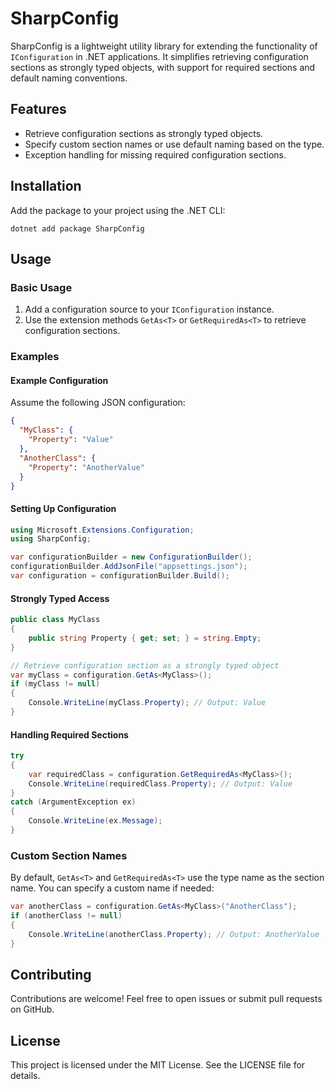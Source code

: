 # **SharpConfig**

SharpConfig is a lightweight utility library for extending the functionality of `IConfiguration` in .NET applications. It simplifies retrieving configuration sections as strongly typed objects, with support for required sections and default naming conventions.

## **Features**

* Retrieve configuration sections as strongly typed objects.  
* Specify custom section names or use default naming based on the type.  
* Exception handling for missing required configuration sections.

## **Installation**

Add the package to your project using the .NET CLI:

`dotnet add package SharpConfig`

## **Usage**

### **Basic Usage**

1. Add a configuration source to your `IConfiguration` instance.  
2. Use the extension methods `GetAs<T>` or `GetRequiredAs<T>` to retrieve configuration sections.

### **Examples**

#### **Example Configuration**

Assume the following JSON configuration:
```json
{  
  "MyClass": {  
    "Property": "Value"  
  },  
  "AnotherClass": {  
    "Property": "AnotherValue"  
  }  
}
```

#### **Setting Up Configuration**

```csharp
using Microsoft.Extensions.Configuration;
using SharpConfig;

var configurationBuilder = new ConfigurationBuilder();  
configurationBuilder.AddJsonFile("appsettings.json");  
var configuration = configurationBuilder.Build();
```

#### **Strongly Typed Access**

```csharp
public class MyClass  
{  
    public string Property { get; set; } = string.Empty;  
}

// Retrieve configuration section as a strongly typed object  
var myClass = configuration.GetAs<MyClass>();  
if (myClass != null)  
{  
    Console.WriteLine(myClass.Property); // Output: Value  
}
```

#### **Handling Required Sections**

```csharp
try  
{  
    var requiredClass = configuration.GetRequiredAs<MyClass>();  
    Console.WriteLine(requiredClass.Property); // Output: Value  
}  
catch (ArgumentException ex)  
{  
    Console.WriteLine(ex.Message);  
}
```

### **Custom Section Names**

By default, `GetAs<T>` and `GetRequiredAs<T>` use the type name as the section name. You can specify a custom name if needed:

```csharp
var anotherClass = configuration.GetAs<MyClass>("AnotherClass");  
if (anotherClass != null)  
{  
    Console.WriteLine(anotherClass.Property); // Output: AnotherValue  
}
```

## **Contributing**

Contributions are welcome! Feel free to open issues or submit pull requests on GitHub.

## **License**

This project is licensed under the MIT License. See the LICENSE file for details.
